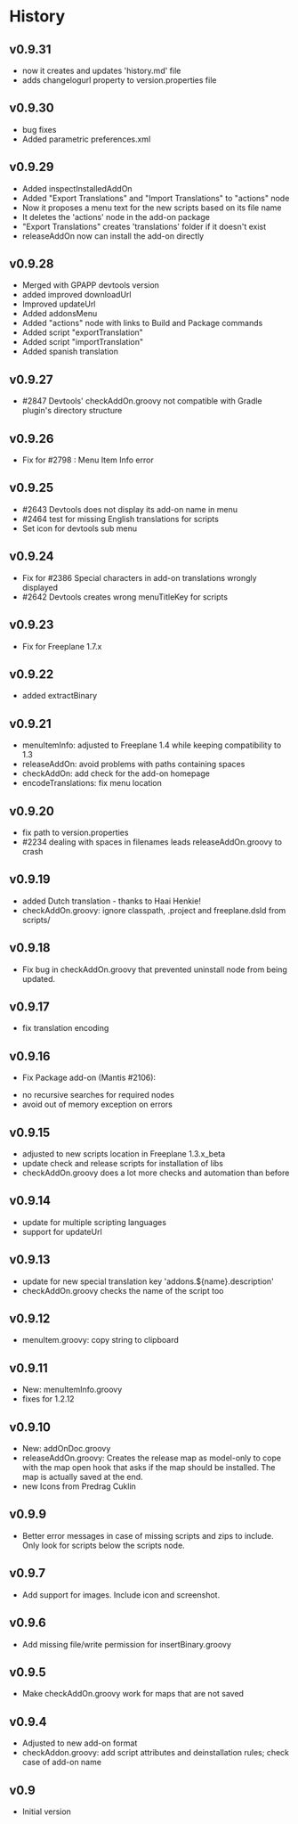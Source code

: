 # History

## v0.9.31

* now it creates and updates 'history.md' file
* adds changelogurl property to version.properties file

## v0.9.30

* bug fixes
* Added parametric preferences.xml

## v0.9.29

* Added inspectInstalledAddOn
* Added "Export Translations" and "Import Translations" to "actions" node
* Now it proposes a menu text for the new scripts based on its file name
* It deletes the 'actions' node in the add-on package
* "Export Translations" creates 'translations' folder if it doesn't exist
* releaseAddOn now can install the add-on directly

## v0.9.28

* Merged with GPAPP devtools version
* added improved downloadUrl
* Improved updateUrl
* Added addonsMenu
* Added "actions" node with links to Build and Package commands
* Added script "exportTranslation"
* Added script "importTranslation"
* Added spanish translation

## v0.9.27

* #2847 Devtools' checkAddOn.groovy not compatible with Gradle plugin's directory structure

## v0.9.26

* Fix for #2798 : Menu Item Info error

## v0.9.25

* #2643 Devtools does not display its add-on name in menu
* #2464 test for missing English translations for scripts
* Set icon for devtools sub menu

## v0.9.24

* Fix for #2386 Special characters in add-on translations wrongly displayed
* #2642 Devtools creates wrong menuTitleKey for scripts

## v0.9.23

* Fix for Freeplane 1.7.x

## v0.9.22

* added extractBinary

## v0.9.21

* menuItemInfo: adjusted to Freeplane 1.4 while keeping compatibility to 1.3
* releaseAddOn: avoid problems with paths containing spaces
* checkAddOn: add check for the add-on homepage
* encodeTranslations: fix menu location

## v0.9.20

* fix path to version.properties
* #2234 dealing with spaces in filenames leads releaseAddOn.groovy to crash

## v0.9.19

* added Dutch translation - thanks to Haai Henkie!
* checkAddOn.groovy: ignore classpath, .project and freeplane.dsld from scripts/

## v0.9.18

* Fix bug in checkAddOn.groovy that prevented uninstall node from being updated.

## v0.9.17

* fix translation encoding

## v0.9.16

* Fix Package add-on (Mantis #2106):
- no recursive searches for required nodes
- avoid out of memory exception on errors

## v0.9.15

* adjusted to new scripts location in Freeplane 1.3.x_beta
* update check and release scripts for installation of libs
* checkAddOn.groovy does a lot more checks and automation than before

## v0.9.14

* update for multiple scripting languages
* support for updateUrl

## v0.9.13

* update for new special translation key 'addons.${name}.description'
* checkAddOn.groovy checks the name of the script too

## v0.9.12

* menuItem.groovy: copy string to clipboard

## v0.9.11

* New: menuItemInfo.groovy
* fixes for 1.2.12

## v0.9.10

* New: addOnDoc.groovy
* releaseAddOn.groovy:
Creates the release map as model-only to cope with the map open hook that asks if the map should be installed.
The map is actually saved at the end.
* new Icons from Predrag Cuklin

## v0.9.9

* Better error messages in case of missing scripts and zips to include.
Only look for scripts below the scripts node.

## v0.9.7

* Add support for images.
Include icon and screenshot.

## v0.9.6

* Add missing file/write permission for insertBinary.groovy

## v0.9.5

* Make checkAddOn.groovy work for maps that are not saved

## v0.9.4

* Adjusted to new add-on format
* checkAddon.groovy: add script attributes and deinstallation rules; check case of add-on name

## v0.9

* Initial version
